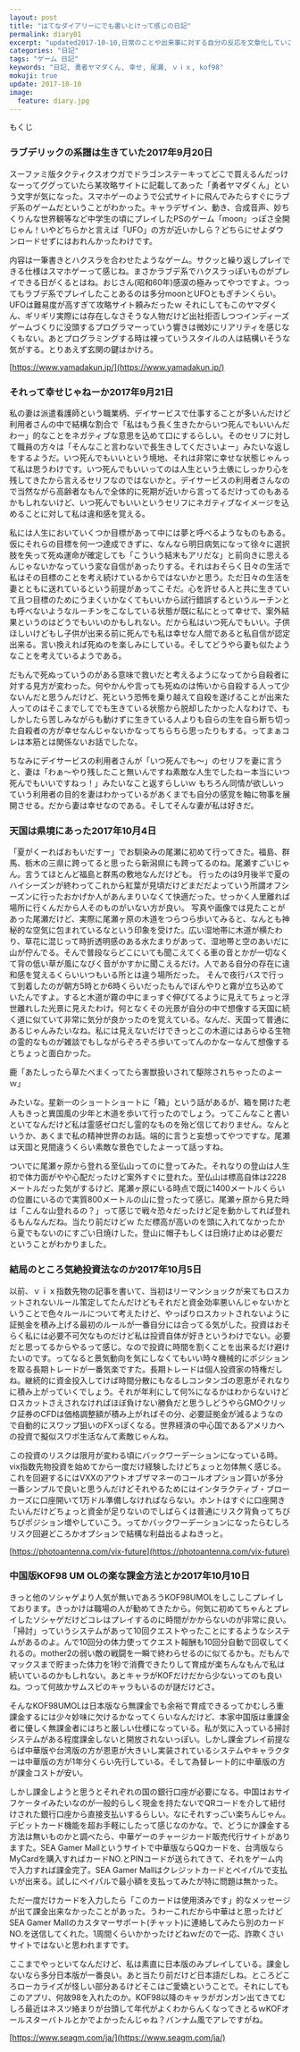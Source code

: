 ```yaml
---
layout: post
title: "はてなダイアリーにでも書いとけって感じの日記"
permalink: diary01
excerpt: "updated2017-10-10,日常のことや出来事に対する自分の反応を文章化していこうのコーナーです。特にテーマも設けずにつらつらと書いていくとっても楽しいコーナーです。見る人にとって楽しいコーナーかどうかは定かではありませんよー"
categories: "日記"
tags: "ゲーム 日記"
keywords: "日記, 勇者ヤマダくん, 幸せ, 尾瀬, ｖｉｘ, kof98"
mokuji: true
update: 2017-10-10
image:
  feature: diary.jpg
---
```


<div id="mokuji"><span>もくじ</span></div>

### ラブデリックの系譜は生きていた2017年9月20日

スーファミ版タクティクスオウガでドラゴンステーキってどこで買えるんだっけなーってググっていたら某攻略サイトに記載してあった「勇者ヤマダくん」という文字が気になった。スマホゲーのようで公式サイトに飛んでみたらすぐにラブデ系のゲームだということがわかった。キャラデザイン、動き、合成音声、妙ちくりんな世界観等など中学生の頃にプレイしたPSのゲーム「moon」っぽさ全開じゃん！いやどちらかと言えば「UFO」の方が近いかしら？どちらにせよダウンロードせずにはおれんかったわけです。

内容は一筆書きとハクスラを合わせたようなゲーム。サクッと繰り返しプレイできる仕様はスマホゲーって感じね。まさかラブデ系でハクスラっぽいものがプレイできる日がくるとはね。おじさん(昭和60年)感涙の極みってやつですよ。つってもラブデ系でプレイしたことあるのは多分moonとUFOともぎチンくらい。UFOは難易度が高すぎて攻略サイト頼みだったｗ
それにしてもこのヤマダくん、ギリギリ実際には存在しなさそうな人物だけど出社拒否しつつインディーズゲームづくりに没頭するプログラマーっていう響きは微妙にリアリティを感じなくもない。あとプログラミングする時は裸っていうスタイルの人は結構いそうな気がする。とりあえず玄関の鍵はかけろ。

[https://www.yamadakun.jp/](https://www.yamadakun.jp/)

### それって幸せじゃねーか2017年9月21日

私の妻は派遣看護師という職業柄、デイサービスで仕事することが多いんだけど利用者さんの中で結構な割合で「私はもう長く生きたからいつ死んでもいいんだわー」的なことをネガティブな意思を込めて口にするらしい。そのセリフに対して職員の方々は「そんなこと言わないで長生きしてくださいよー」みたいな返しをするようだ。いつ死んでもいいという境地、それは非常に幸せな状態じゃんって私は思うわけです。いつ死んでもいいってのは人生という土俵にしっかり心を残してきたから言えるセリフなのではないかと。デイサービスの利用者さんなので当然ながら高齢者なもんで全体的に死期が近いから言ってるだけってのもあるかもしれないけど、いつ死んでもいいというセリフにネガティブなイメージを込めることに対して私は違和感を覚える。

私には人生においていくつか目標があって中には夢と呼べるようなものもある。仮にそれらの目標を何一つ達成できずに、なんなら明日病気になって徐々に選択肢を失って死ぬ運命が確定しても「こういう結末もアリだな」と前向きに思えるんじゃないかなっていう変な自信があったりする。それはおそらく日々の生活で私はその目標のことを考え続けているからではないかと思う。ただ日々の生活を妻とともに送れているという前提があってこそだ。心を許せる人と共に生きていて且つ目標のためにうまくいかなくてもいいから試行錯誤するというルーチンとも呼べないようなルーチンをこなしている状態が既に私にとって幸せで、案外結果というのはどうでもいいのかもしれない。だから私はいつ死んでもいい。子供ほしいけどもし子供が出来る前に死んでも私は幸せな人間であると私自信が認定出来る。言い換えれば死ぬのを楽しみにしている。そしてどうやら妻も似たようなことを考えているようである。

だもんで死ぬっていうのがある意味で救いだと考えるようになってから自殺者に対する見方が変わった。何やかんや言っても死ぬのは怖いから自殺する人って少ないんだと思うんだけど、死という恐怖を乗り越えて自殺を遂げることが出来た人ってのはそこまでしてでも生きている状態から脱却したかった人なわけで、もしかしたら苦しみながらも動けずに生きている人よりも自らの生を自ら断ち切った自殺者の方が幸せなんじゃないかなってちらちら思ったりもする。ってまぁコレは本筋とは関係ないお話でしたな。

ちなみにデイサービスの利用者さんが「いつ死んでも〜」のセリフを妻に言うと、妻は「わぁ〜やり残したこと無いんですね素敵な人生でしたねー本当にいつ死んでもいいですねっ！」みたいなこと返すらしいｗ
もちろん同情が欲しいっていう利用者の目的を妻はわかっているがあくまでも自分の感覚を軸に物事を展開させる。だから妻は幸せなのである。そしてそんな妻が私は好きだ。

### 天国は県境にあった2017年10月4日

「夏がくーればおもいだすー」でお馴染みの尾瀬に初めて行ってきた。福島、群馬、栃木の三県に跨ってると思ったら新潟県にも跨ってるのね。尾瀬すごいじゃん。言うてほとんど福島と群馬の敷地なんだけども。
行ったのは9月後半で夏のハイシーズンが終わってこれから紅葉が見頃だけどまだだよっていう所謂オフシーズンに行ったおかげか人があんまりいなくて快適だった。せっかく人里離れば場所に行くんだから人そのものがいない方が良い。
写真や画像では見たことがあった尾瀬だけど、実際に尾瀬ヶ原の木道をつらつら歩いてみると、なんとも神秘的な空気に包まれているなという印象を受けた。広い湿地帯に木道が横たわり、草花に混じって時折透明感のある水たまりがあって、湿地帯と空のあいだに山が佇んでる。そんで普段ならどこにいても聞こえてくる車の音とかが一切なくて背の低い草が風になびく音がかすかに聞こえるだけ。人である自分の存在に違和感を覚えるくらいいつもいる所とは違う場所だった。
そんで夜行バスで行って到着したのが朝方5時とか6時くらいだったもんでぼんやりと霧が立ち込めていたんですよ。すると木道が霧の中にまっすぐ伸びてるように見えてちょっと浮世離れした光景に見えたわけ。何となくその光景が自分の中で想像する天国に続く道に似ていて非常に気分が良かったのを覚えている。なんだ、天国って普通にあるじゃんみたいなね。私には見えないだけできっとこの木道にはあらゆる生物の霊的なものが雑談でもしながらぞろぞろ歩いてってんのかなーなんて想像するとちょっと面白かった。

鹿「あたしったら草たべまくってたら害獣扱いされて駆除されちゃったのよーｗ」

みたいな。星新一のショートショートに「箱」という話があるが、箱を開けた老人もきっと異国風の少年と木道を歩いて行ったのでしょう。ってこんなこと書いといてなんだけど私は霊感ゼロだし霊的なものを殆ど信じておりません。なんというか、あくまで私の精神世界のお話。端的に言うと妄想ってやつですな。尾瀬は天国と見間違うくらい素敵な景色でしたよーって話っすね。

ついでに尾瀬ヶ原から登れる至仏山ってのに登ってみた。それなりの登山は人生初で体力面がやや心配だったけど案外すぐに登れた。至仏山は標高自体は2228メートルだった気がするけど、尾瀬ヶ原にいる時点で既に1400メートルくらいの位置にいるので実質800メートルの山に登ったって感じ。尾瀬ヶ原から見た時は「こんな山登れるの？」って感じで戦々恐々だったけど足を動かしてれば登れるもんなんだね。当たり前だけどｗ
ただ標高が高いのを頭に入れてなかったから夏でもないのにすごい日焼けした。登山に帽子もしくは日焼け止めは必要だということがわかりました。

### 結局のところ気絶投資法なのか2017年10月5日

以前、ｖｉｘ指数先物の記事を書いて、当初はリーマンショックが来てもロスカットされないルール策定してたんだけどもそれだと資金効率悪いんじゃないかということで色々ルールについて考えたけど、やっぱりロスカットされないように証拠金を積み上げる最初のルールが一番自分には合ってる気がした。投資はおそらく私には必要不可欠なものだけど私は投資自体が好きというわけでない。必要だと思ってるからやるって感じ。なので投資に時間を割くことを出来るだけ避けたいのです。ってなると景気動向を気にしなくてもいい時々機械的にポジションを取る長期トレードが一番気楽ですた。長期トレードは個人投資家の特権だしね。継続的に資金投入してけば時間分散にもなるしコンタンゴの恩恵がそれなりに積み上がっていくでしょう。それが年利にして何%になるかはわからないけどロスカットさえされなければほぼ負けない勝負だと思うしどうやらGMOクリック証券のCFDは価格調整額が積み上がればその分、必要証拠金が減るようなので自動的にスワップ狙いのFXっぽくなる。世界経済の中心国であるアメリカへの投資で擬似スワポ生活なんて素敵じゃんね。

この投資のリスクは限月が変わる頃にバックワーデーションになっている時。vix指数先物投資を始めてから一度だけ経験したけどちょっと勿体無く感じる。これを回避するにはVXXのアウトオブザマネーのコールオプション買いが多分一番シンプルで良いと思うんだけどそれやるためにはインタラクティブ・ブローカーズに口座開いて1万ドル準備しなければならない。ホントはすぐに口座開きたいんだけどちょっと資金が足りないのでしばらくは普通にリスク背負ってちびちびポジション増やしていこう。ってかバックワーデーションになったらむしろリスク回避どころかオプションで結構な利益出るよねきっと。

[https://photoantenna.com/vix-future](https://photoantenna.com/vix-future)

### 中国版KOF98 UM OLの楽な課金方法とか2017年10月10日

きっと他のソシャゲより人気が無いであろうKOF98UMOLをしこしこプレイしております。きっかけは職場の人が勧めてきたから。何気に初めてちゃんとプレイしたソシャゲだけどコレはプレイするのに時間がかからないのが非常に良い。「掃討」っていうシステムがあって10回クエストやったことにするようなシステムがあるのよ。んで10回分の体力使ってクエスト報酬も10回分自動で回収してくれるの。mother2の弱い敵の戦闘を一瞬で終わらせるのに似てるかも。だもんでマックスまで貯まった体力を1秒で消費できたりして育成が楽ちんなもんで私は続いているのかもしれない。あとキャラがKOFだけだから少ないってのも良いね。つって何故かサムスピのキャラもいるのが謎だけどさ。

そんなKOF98UMOLは日本版なら無課金でも余裕で育成できるってかむしろ重課金するには少々妙味に欠けるかなってくらいなんだけど、本家中国版は重課金者に優しく無課金者にはちと厳しい仕様になっている。私が気に入っている掃討システムがある程度課金しないと開放されないっぽい。しかし課金プレイ前提ならば中華版や台湾版の方が恩恵が大きいし実装されているシステムやキャラクターは中華版の方が1年分くらい先行している。そして為替レート的に中華版の方が課金コストが安い。

しかし課金しようと思うとそれぞれの国の銀行口座が必要になる。中国はおサイフケータイみたいなのが一般的らしく現金を持たないでQRコードを介して紐付けされた銀行口座から直接支払いするらしい。なにそれすっごい楽ちんじゃん。デビットカード機能を超お手軽にしたって感じなのかな。で、どうにか課金する方法は無いものかと調べたら、中華ゲーのチャージカード販売代行サイトがありますた。SEA Gamer Mallというサイトで中華版ならQQカードを、台湾版ならMyCardを購入すればカードNO.とPINコードが送られてきて、それをゲーム内で入力すれば課金完了。SEA Gamer Mallはクレジットカードとペイパルで支払いが出来る。試しにペイパルで最小額を支払ってみたが特に問題は無かった。

ただ一度だけカードを入力したら「このカードは使用済みです」的なメッセージが出て課金出来なかったことがあった。うわーこれだから中華はと思ったけどSEA Gamer Mallのカスタマーサポート(チャット)に連絡してみたら別のカードNO.を送信してくれた。1周間くらいかかったけどねｗだので一応、詐欺くさいサイトではないと思われますです。

ここまでやっといてなんだけど、私は素直に日本版のみプレイしている。課金しないなら多分日本版が一番良い。あと当たり前だけど日本語だしね。ところどころローカライズが怪しい部分あるけどそこはご愛嬌ということで。それにしてもこのアプリ、何故98を入れたのか。KOF98以降のキャラがガンガン出てきてむしろ最近はネスツ絡まりが台頭して年代がよくわからんくなってきとるｗKOFオールスターバトルとかでよかったんじゃね？バンナム風でアレですがね。

[https://www.seagm.com/ja/](https://www.seagm.com/ja/)
